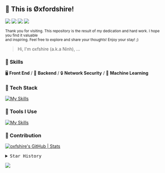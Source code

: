## 👋 This is Øxfordshire!

[![][github-follower-shield]][github-follower-stats]
[![][informatn-x-shield]][informatn-x-link]
[![][informatn-telegram-shield]][informatn-telegram-link]
[![][informatn-email-shield]][informatn-email-address]

<sup>Thank you for visiting. This repository is the result of my dedication and hard work. I hope you find it valuable<br/>
and inspiring. Feel free to explore and share your thoughts!
Enjoy your stay! ;)</sup>

> Hi, I'm oxfshire (a.k.a Ninh), ...

### 🔨 Skills

🖥️ **Front End** / 🔧 **Backend** / 🔒 **Network Security** / 🧠 **Machine Learning**

### 🍉 Tech Stack

[![My Skills][tech-stack-skillicons-shield]](https://skillicons.dev)

### 🔨 Tools I Use

[![My Skills][tools-skillicons-shield]](https://skillicons.dev)

### 🍏 Contribution

[![oxfshire's GitHub | Stats][contribution-stats-shield]][contribution-stats-link]

<details>
  <summary><kbd>Star History</kbd></summary>
  <picture>
    <source media="(prefers-color-scheme: light)" srcset="https://api.star-history.com/svg?repos=oxfshire%2Fyggw&theme=light&type=Date">
    <img width="100%" src="https://api.star-history.com/svg?repos=oxfshire%2Fyggw&type=Date">
  </picture>
</details>

[![][github-contribution-grid-snake-shield]][github-contribution-grid-snake-link]

<!-- SNAKE GROUP -->

[github-contribution-grid-snake-shield]: https://raw.githubusercontent.com/oxfshire/oxfshire/output/github-contribution-grid-snake-dark.svg
[github-contribution-grid-snake-link]: https://github.com/Platane/snk

<!-- SKILLICONS SHIELDS GROUP -->

[tech-stack-skillicons-shield]: https://skillicons.dev/icons?i=python,arduino,nodejs,php,react,next,vue,nuxt,angular,express,tailwindcss,redux,bootstrap,html,css,js,jquery,ts,scss,django,flask,tensorflow,opencv,threejs
[tools-skillicons-shield]: https://skillicons.dev/icons?i=mysql,sqlite,redis,postgresql,docker,nginx,git,npm,pnpm,yarn,vite,vitest,webpack,babel,gitlab,github,githubactions,figma,aws,azure,gcp,cloudflare,vercel,heroku

<!-- CONTRIBUTION GROUP -->

[contribution-stats-shield]: https://stats.quira.sh/oxfshire/github?theme=dark
[contribution-stats-link]: https://quira.sh?utm_source=widgets&utm_campaign=oxfshire

<!-- SHIELDS GROUP -->

[github-follower-shield]: https://img.shields.io/github/followers/oxfshire?style=flat-square&logo=github&labelColor=black&color=ffb155
[informatn-x-shield]: https://img.shields.io/badge/-Walpurgis-black?labelColor=black&logo=x&logoColor=white&style=flat-square
[informatn-telegram-shield]: https://img.shields.io/badge/-Yggdrasil%20Walps-black?labelColor=black&logo=telegram&logoColor=white&style=flat-square
[informatn-email-shield]: https://img.shields.io/badge/-hoangthaininh.hgn@gmail.com-black?labelColor=black&logo=gmail&logoColor=white&style=flat-square

<!-- LINK BUTTONS GROUP -->

[github-follower-stats]: https://github.com/oxfshire
[informatn-x-link]: https://x.com/louiswalpurgis
[informatn-telegram-link]: https://t.me/louiswalpurgis
[informatn-email-address]: mailto:hoangthaininh.hgn@gmail.com
